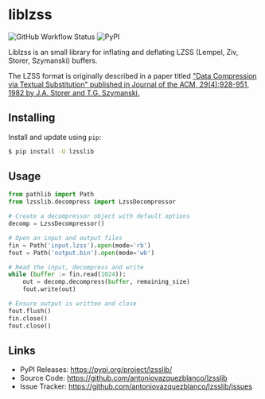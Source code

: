 # liblzss

![GitHub Workflow Status](https://img.shields.io/github/actions/workflow/status/antoniovazquezblanco/lzsslib/test.yml)
![PyPI](https://img.shields.io/pypi/v/lzsslib)

Liblzss is an small library for inflating and deflating LZSS (Lempel, Ziv,
Storer, Szymanski) buffers.

The LZSS format is originally described in a paper titled ["Data Compression via
Textual Substitution" published in Journal of the ACM, 29(4):928-951, 1982 by
J.A. Storer and T.G. Szymanski.](https://doi.org/10.1145/322344.322346)


## Installing

Install and update using `pip`:

```bash
$ pip install -U lzsslib
```


## Usage

```python
from pathlib import Path
from lzsslib.decompress import LzssDecompressor

# Create a decompressor object with default options
decomp = LzssDecompressor()

# Open an input and output files
fin = Path('input.lzss').open(mode='rb')
fout = Path('output.bin').open(mode='wb')

# Read the input, decompress and write
while (buffer := fin.read(1024)):
    out = decomp.decompress(buffer, remaining_size)
    fout.write(out)

# Ensure output is written and close
fout.flush()
fin.close()
fout.close()
```

## Links

-   PyPI Releases: https://pypi.org/project/lzsslib/
-   Source Code: https://github.com/antoniovazquezblanco/lzsslib
-   Issue Tracker: https://github.com/antoniovazquezblanco/lzsslib/issues
